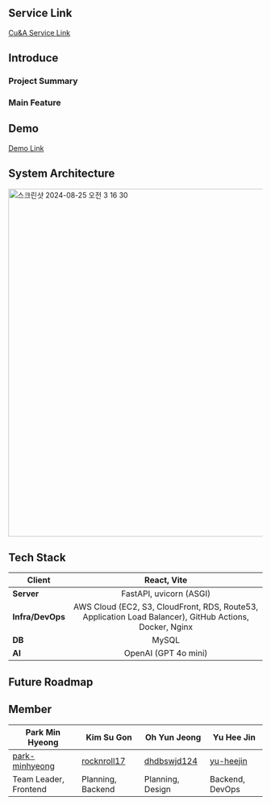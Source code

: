 ## Service Link
[Cu&A Service Link](https://couni.store/)

## Introduce

### Project Summary

### Main Feature

## Demo

[Demo Link](https://couni.store/)

## System Architecture

<img width="690" alt="스크린샷 2024-08-25 오전 3 16 30" src="https://github.com/user-attachments/assets/4fadbd3d-4900-4faa-962c-9f2b85002d6a">

## Tech Stack
| **Client**| React, Vite  | 
| -------------- | :-------------------------------------------------------------------------------------------------------------------------------------------------------------------------------------------------------------------------------------------------------------------------------------------------------------------------------------------------------------------------------------------------------------------------------------------------------------------------------------------------------------------------------------------------------------------------------------------------------------------------------------------------------------: |
| **Server** | FastAPI, uvicorn (ASGI) |
| **Infra/DevOps** | AWS Cloud (EC2, S3, CloudFront, RDS, Route53, Application Load Balancer), GitHub Actions, Docker, Nginx  |
| **DB** | MySQL    |
| **AI** |  OpenAI (GPT 4o mini) |

## Future Roadmap

## Member
| Park Min Hyeong | Kim Su Gon | Oh Yun Jeong | Yu Hee Jin |
| ---| --- | --- | --- |
| [park-minhyeong](https://github.com/park-minhyeong) | [rocknroll17](https://github.com/rocknroll17) | [dhdbswjd124](dhdbswjd124@gmail.com) | [yu-heejin](https://github.com/yu-heejin) |
| Team Leader, Frontend | Planning, Backend | Planning, Design | Backend, DevOps |
